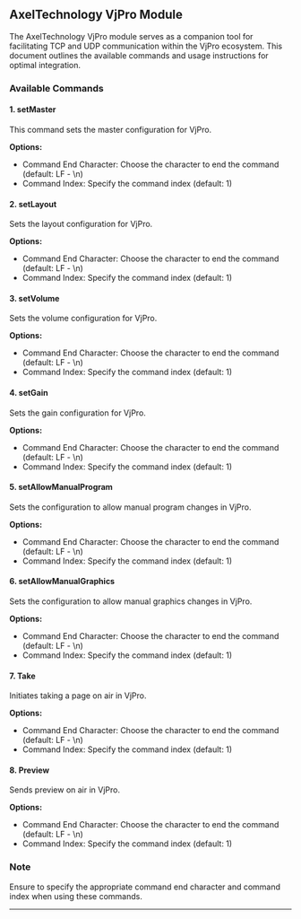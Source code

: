 ## AxelTechnology VjPro Module

The AxelTechnology VjPro module serves as a companion tool for facilitating TCP and UDP communication within the VjPro ecosystem. This document outlines the available commands and usage instructions for optimal integration.

### Available Commands

#### 1. setMaster

This command sets the master configuration for VjPro.

**Options:**
- Command End Character: Choose the character to end the command (default: LF - \n)
- Command Index: Specify the command index (default: 1)

#### 2. setLayout

Sets the layout configuration for VjPro.

**Options:**
- Command End Character: Choose the character to end the command (default: LF - \n)
- Command Index: Specify the command index (default: 1)

#### 3. setVolume

Sets the volume configuration for VjPro.

**Options:**
- Command End Character: Choose the character to end the command (default: LF - \n)
- Command Index: Specify the command index (default: 1)

#### 4. setGain

Sets the gain configuration for VjPro.

**Options:**
- Command End Character: Choose the character to end the command (default: LF - \n)
- Command Index: Specify the command index (default: 1)

#### 5. setAllowManualProgram

Sets the configuration to allow manual program changes in VjPro.

**Options:**
- Command End Character: Choose the character to end the command (default: LF - \n)
- Command Index: Specify the command index (default: 1)

#### 6. setAllowManualGraphics

Sets the configuration to allow manual graphics changes in VjPro.

**Options:**
- Command End Character: Choose the character to end the command (default: LF - \n)
- Command Index: Specify the command index (default: 1)

#### 7. Take

Initiates taking a page on air in VjPro.

**Options:**
- Command End Character: Choose the character to end the command (default: LF - \n)
- Command Index: Specify the command index (default: 1)

#### 8. Preview

Sends preview on air in VjPro.

**Options:**
- Command End Character: Choose the character to end the command (default: LF - \n)
- Command Index: Specify the command index (default: 1)

### Note

Ensure to specify the appropriate command end character and command index when using these commands.

---
